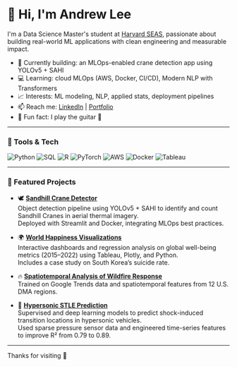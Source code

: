 # 👋 Hi, I'm Andrew Lee

I'm a Data Science Master's student at [Harvard SEAS](https://seas.harvard.edu/), passionate about building real-world ML applications with clean engineering and measurable impact.

- 🔭 Currently building: an MLOps-enabled crane detection app using YOLOv5 + SAHI
- 💻 Learning: cloud MLOps (AWS, Docker, CI/CD), Modern NLP with Transformers
- 📈 Interests: ML modeling, NLP, applied stats, deployment pipelines
- 📫 Reach me: [LinkedIn](https://www.linkedin.com/in/leeanddrew/) | [Portfolio](https://leeanddrew.github.io)
- 🧠 Fun fact: I play the guitar 🎸

---

### 🧰 Tools & Tech

![Python](https://img.shields.io/badge/-Python-333?style=flat&logo=python)
![SQL](https://img.shields.io/badge/-SQL-333?style=flat&logo=mysql)
![R](https://img.shields.io/badge/-R-333?style=flat&logo=r)
![PyTorch](https://img.shields.io/badge/-PyTorch-333?style=flat&logo=pytorch)
![AWS](https://img.shields.io/badge/-AWS-333?style=flat&logo=amazonaws)
![Docker](https://img.shields.io/badge/-Docker-333?style=flat&logo=docker)
![Tableau](https://img.shields.io/badge/-Tableau-333?style=flat&logo=tableau)


---

### 📌 Featured Projects

- 🕊️ **[Sandhill Crane Detector](https://github.com/leeanddrew/ai-counting-cranes)**  
  Object detection pipeline using YOLOv5 + SAHI to identify and count Sandhill Cranes in aerial thermal imagery.  
  Deployed with Streamlit and Docker, integrating MLOps best practices.

- 🌍 **[World Happiness Visualizations](https://github.com/leeanddrew/world-happiness-visualization)**  
  Interactive dashboards and regression analysis on global well-being metrics (2015–2022) using Tableau, Plotly, and Python.  
  Includes a case study on South Korea’s suicide rate.

- 🔥 **[Spatiotemporal Analysis of Wildfire Response](https://github.com/leeanddrew/google_wildfire)**  
  Trained on Google Trends data and spatiotemporal features from 12 U.S. DMA regions.

- 🚀 **[Hypersonic STLE Prediction](https://github.com/leeanddrew/ml-for-hypersonic)**  
  Supervised and deep learning models to predict shock-induced transition locations in hypersonic vehicles.  
  Used sparse pressure sensor data and engineered time-series features to improve R² from 0.79 to 0.89.
---

Thanks for visiting 🙌
